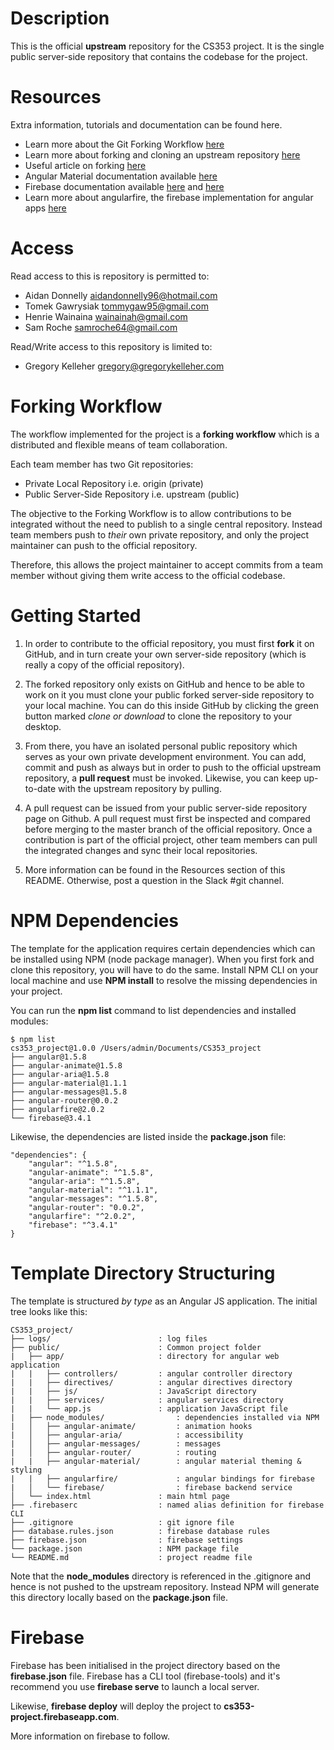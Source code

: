 # Description

This is the official **upstream** repository for the CS353 project. It is the single public server-side repository that contains the codebase for the project. 

# Resources

Extra information, tutorials and documentation can be found here.

- Learn more about the Git Forking Workflow [here](https://www.atlassian.com/git/tutorials/comparing-workflows/forking-workflow)
- Learn more about forking and cloning an upstream repository [here](https://guides.github.com/activities/forking/)
- Useful article on forking [here](https://www.atlassian.com/git/articles/git-forks-and-upstreams)
- Angular Material documentation available [here](https://material.angularjs.org/latest/)
- Firebase documentation available [here](https://www.firebase.com/) and [here](https://firebase.google.com/)
- Learn more about angularfire, the firebase implementation for angular apps [here](https://www.firebase.com/docs/web/libraries/angular/)

# Access

Read access to this is repository is permitted to:

- Aidan Donnelly aidandonnelly96@hotmail.com
- Tomek Gawrysiak tommygaw95@gmail.com
- Henrie Wainaina wainainah@gmail.com
- Sam Roche samroche64@gmail.com

Read/Write access to this repository is limited to:

- Gregory Kelleher gregory@gregorykelleher.com

# Forking Workflow

The workflow implemented for the project is a **forking workflow** which is a distributed and flexible means of team collaboration.

Each team member has two Git repositories:
- Private Local Repository i.e. origin (private)
- Public Server-Side Repository i.e. upstream (public)

The objective to the Forking Workflow is to allow contributions to be integrated without the need to publish to a single central repository. Instead team members push to _their_ own private repository, and only the project maintainer can push to the official repository.

Therefore, this allows the project maintainer to accept commits from a team member without giving them write access to the official codebase.

# Getting Started

1. In order to contribute to the official repository, you must first **fork** it on GitHub, and in turn create your own server-side repository (which is really a copy of the official repository). 

2. The forked repository only exists on GitHub and hence to be able to work on it you must clone your public forked server-side repository to your local machine. You can do this inside GitHub by clicking the green button marked _clone or download_ to clone the repository to your desktop. 

3. From there, you have an isolated personal public repository which serves as your own private development environment. You can add, commit and push as always but in order to push to the official upstream repository, a **pull request** must be invoked. Likewise, you can keep up-to-date with the upstream repository by pulling. 

4. A pull request can be issued from your public server-side repository page on Github. A pull request must first be inspected and compared before merging to the master branch of the official repository. Once a contribution is part of the official project, other team members can pull the integrated changes and sync their local repositories.

5. More information can be found in the Resources section of this README. Otherwise, post a question in the Slack #git channel.

# NPM Dependencies

The template for the application requires certain dependencies which can be installed using NPM (node package manager). When you first fork and clone this repository, you will have to do the same. Install NPM CLI on your local machine and use **NPM install** to resolve the missing dependencies in your project.

You can run the **npm list** command to list dependencies and installed modules:

```
$ npm list
cs353_project@1.0.0 /Users/admin/Documents/CS353_project
├── angular@1.5.8
├── angular-animate@1.5.8
├── angular-aria@1.5.8
├── angular-material@1.1.1
├── angular-messages@1.5.8
├── angular-router@0.0.2
├── angularfire@2.0.2
└── firebase@3.4.1
```

Likewise, the dependencies are listed inside the **package.json** file:

```
"dependencies": {
	"angular": "^1.5.8",
	"angular-animate": "^1.5.8",
	"angular-aria": "^1.5.8",
	"angular-material": "^1.1.1",
	"angular-messages": "^1.5.8",
	"angular-router": "0.0.2",
	"angularfire": "^2.0.2",
	"firebase": "^3.4.1"
}
```

# Template Directory Structuring

The template is structured _by type_ as an Angular JS application. The initial tree looks like this:

```
CS353_project/
├── logs/                        : log files
├── public/                      : Common project folder
|   ├── app/                     : directory for angular web application
|   |   ├── controllers/         : angular controller directory
|   |   ├── directives/          : angular directives directory
|   |   ├── js/                  : JavaScript directory
|   |   ├── services/            : angular services directory
|   |   └── app.js               : application JavaScript file
|	├── node_modules/                : dependencies installed via NPM 
|	│   ├── angular-animate/         : animation hooks
|	│   ├── angular-aria/            : accessibility 
|	│   ├── angular-messages/        : messages 
|	│   ├── angular-router/          : routing 
|	|   ├── angular-material/        : angular material theming & styling
|	|   ├── angularfire/             : angular bindings for firebase
|	│   └── firebase/                : firebase backend service
│   └── index.html               : main html page
├── .firebaserc                  : named alias definition for firebase CLI
├── .gitignore                   : git ignore file
├── database.rules.json          : firebase database rules
├── firebase.json                : firebase settings
└── package.json                 : NPM package file
└── README.md                    : project readme file
```

Note that the **node_modules** directory is referenced in the .gitignore and hence is not pushed to the upstream repository. Instead NPM will generate this directory locally based on the **package.json** file. 

# Firebase

Firebase has been initialised in the project directory based on the **firebase.json** file. Firebase has a CLI tool (firebase-tools) and it's recommend you use **firebase serve** to launch a local server. 

Likewise, **firebase deploy** will deploy the project to **cs353-project.firebaseapp.com**.

More information on firebase to follow. 

